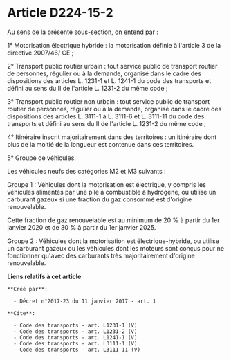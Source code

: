 # Article D224-15-2

Au sens de la présente sous-section, on entend par :

1° Motorisation électrique hybride : la motorisation définie à l'article 3 de la directive 2007/46/ CE ;

2° Transport public routier urbain : tout service public de transport routier de personnes, régulier ou à la demande,
organisé dans le cadre des dispositions des articles L. 1231-1 et L. 1241-1 du code des transports et défini au sens du II de
l'article L. 1231-2 du même code ;

3° Transport public routier non urbain : tout service public de transport routier de personnes, régulier ou à la demande,
organisé dans le cadre des dispositions des articles L. 3111-1 à L. 3111-6 et L. 3111-11 du code des transports et défini au
sens du II de l'article L. 1231-2 du même code ;

4° Itinéraire inscrit majoritairement dans des territoires : un itinéraire dont plus de la moitié de la longueur est contenue
dans ces territoires.

5° Groupe de véhicules.

Les véhicules neufs des catégories M2 et M3 suivants :

Groupe 1 : Véhicules dont la motorisation est électrique, y compris les véhicules alimentés par une pile à combustible à
hydrogène, ou utilise un carburant gazeux si une fraction du gaz consommé est d'origine renouvelable.

Cette fraction de gaz renouvelable est au minimum de 20 % à partir du 1er janvier 2020 et de 30 % à partir du 1er janvier
2025.

Groupe 2 : Véhicules dont la motorisation est électrique-hybride, ou utilise un carburant gazeux ou les véhicules dont les
moteurs sont conçus pour ne fonctionner qu'avec des carburants très majoritairement d'origine renouvelable.

**Liens relatifs à cet article**

	**Créé par**:

	  - Décret n°2017-23 du 11 janvier 2017 - art. 1

	**Cite**:

	  - Code des transports - art. L1231-1 (V)
	  - Code des transports - art. L1231-2 (V)
	  - Code des transports - art. L1241-1 (V)
	  - Code des transports - art. L3111-1 (V)
	  - Code des transports - art. L3111-11 (V)
